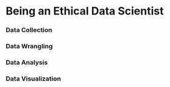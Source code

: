 # Being an Ethical Data Scientist

### Data Collection

### Data Wrangling

### Data Analysis

### Data Visualization
